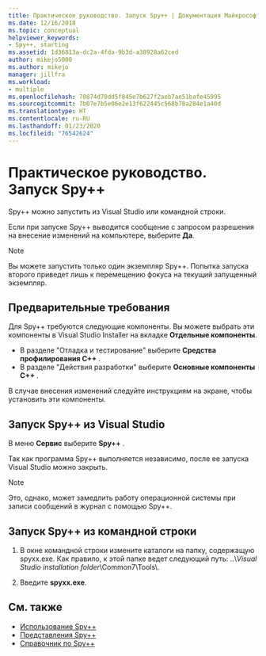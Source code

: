 ```yaml
---
title: Практическое руководство. Запуск Spy++ | Документация Майкрософт
ms.date: 12/16/2018
ms.topic: conceptual
helpviewer_keywords:
- Spy++, starting
ms.assetid: 1d36813a-dc2a-4fda-9b3d-a38928a62ced
author: mikejo5000
ms.author: mikejo
manager: jillfra
ms.workload:
- multiple
ms.openlocfilehash: 70874d70dd5f845e7b627f2aeb7ae51bafe45995
ms.sourcegitcommit: 7b07e7b5e06e2e13f622445c568b78a284e1a40d
ms.translationtype: HT
ms.contentlocale: ru-RU
ms.lasthandoff: 01/23/2020
ms.locfileid: "76542624"
---
```

# <a name="how-to-start-spy"></a>Практическое руководство. Запуск Spy++

Spy++ можно запустить из Visual Studio или командной строки.

 Если при запуске Spy++ выводится сообщение с запросом разрешения на внесение изменений на компьютере, выберите **Да**.

> [!NOTE]
> Вы можете запустить только один экземпляр Spy++. Попытка запуска второго приведет лишь к перемещению фокуса на текущий запущенный экземпляр.

## <a name="prerequisites"></a>Предварительные требования

Для Spy++ требуются следующие компоненты. Вы можете выбрать эти компоненты в Visual Studio Installer на вкладке **Отдельные компоненты**.

* В разделе "Отладка и тестирование" выберите **Средства профилирования C++** .
* В разделе "Действия разработки" выберите **Основные компоненты C++** .

В случае внесения изменений следуйте инструкциям на экране, чтобы установить эти компоненты.

## <a name="start-spy-from-visual-studio"></a>Запуск Spy++ из Visual Studio

В меню **Сервис** выберите **Spy++** .

Так как программа Spy++ выполняется независимо, после ее запуска Visual Studio можно закрыть.

> [!NOTE]
> Это, однако, может замедлить работу операционной системы при записи сообщений в журнал с помощью Spy++.

## <a name="start-spy-at-a-command-prompt"></a>Запуск Spy++ из командной строки

1. В окне командной строки измените каталоги на папку, содержащую spyxx.exe. Как правило, к этой папке ведет следующий путь: ..\\*Visual Studio installation folder*\Common7\Tools\\.

2. Введите **spyxx.exe**.

## <a name="see-also"></a>См. также
- [Использование Spy++](../debugger/using-spy-increment.md)
- [Представления Spy++](../debugger/spy-increment-views.md)
- [Справочник по Spy++](../debugger/spy-increment-reference.md)
